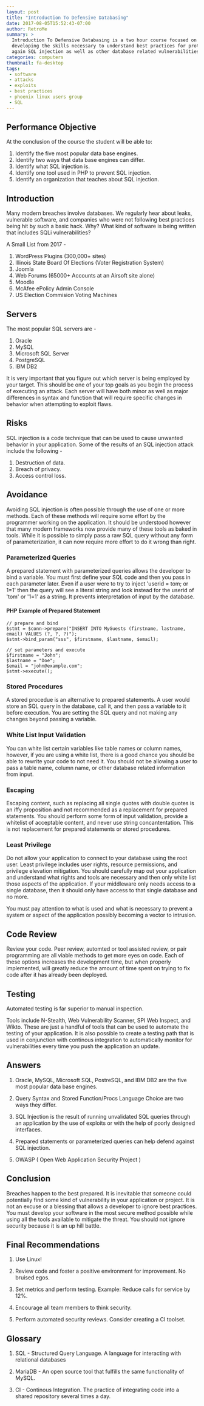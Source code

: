 ```yaml
---
layout: post
title: "Introduction To Defensive Databasing"
date: 2017-08-05T15:52:43-07:00
author: RetroMe
summary: >
  Introduction To Defensive Databasing is a two hour course focused on
  developing the skills necessary to understand best practices for protecting
  again SQL injection as well as other database related vulnerabilities.
categories: computers
thumbnail: fa-desktop
tags:
 - software
 - attacks
 - exploits
 - best practices
 - phoenix linux users group
 - SQL
---
```


## Performance Objective

At the conclusion of the course the student will be able to:

1. Identify the five most popular data base engines.
2. Identify two ways that data base engines can differ.
3. Identify what SQL injection is.
4. Identify one tool used in PHP to prevent SQL injection.
5. Identify an organization that teaches about SQL injection.

## Introduction

Many modern breaches involve databases. We regularly hear about leaks, vulnerable software, and companies who were not following best practices being hit by such a basic hack. Why? What kind of software is being written that includes SQLi vulnerabilities?

A Small List from 2017 -

1. WordPress Plugins (300,000+ sites)
2. Illinois State Board Of Elections (Voter Registration System)
3. Joomla
4. Web Forums (65000+ Accounts at an Airsoft site alone)
5. Moodle
6. McAfee ePolicy Admin Console
7. US Election Commision Voting Machines

## Servers

The most popular SQL servers are -

1. Oracle
2. MySQL
3. Microsoft SQL Server
4. PostgreSQL
5. IBM DB2

It is very important that you figure out which server is being employed by your
target. This should be one of your top goals as you begin the process of
executing an attack. Each server will have both minor as well as major
differences in syntax and function that will require specific changes in
behavior when attempting to exploit flaws.

## Risks

SQL injection is a code technique that can be used to cause unwanted
behavior in your application. Some of the results of an SQL injection attack
include the following -

1. Destruction of data.
2. Breach of privacy.
3. Access control loss.

## Avoidance

Avoiding SQL injection is often possible through the use of one or more
methods. Each of these methods will require some effort by the programmer
working on the application. It should be understood however that many modern
frameworks now provide many of these tools as baked in tools. While it is
possible to simply pass a raw SQL query without any form of parameterization,
it can now require more effort to do it wrong than right.

### Parameterized Queries

A prepared statement with parameterized queries allows the developer to bind a
variable. You must first define your SQL code and then you pass in each
parameter later. Even if a user were to try to inject 'userid = tom; or 1=1'
then the query will see a literal string and look instead for the userid of
'tom' or '1=1' as a string. It prevents interpretation of input by the
database.

#### PHP Example of Prepared Statement

```
// prepare and bind
$stmt = $conn->prepare("INSERT INTO MyGuests (firstname, lastname, email) VALUES (?, ?, ?)");
$stmt->bind_param("sss", $firstname, $lastname, $email);

// set parameters and execute
$firstname = "John";
$lastname = "Doe";
$email = "john@example.com";
$stmt->execute();
```

### Stored Procedures

A stored procedue is an alternative to prepared statements. A user would store
an SQL query in the database, call it, and then pass a variable to it before
execution. You are setting the SQL query and not making any changes beyond
passing a variable.

### White List Input Validation

You can white list certain variables like table names or column names, however,
if you are using a white list, there is a good chance you should be able to
rewrite your code to not need it. You should not be allowing a user to pass a
table name, column name, or other database related information from input.

### Escaping

Escaping content, such as replacing all single quotes with double quotes is an
iffy proposition and not recommended as a replacement for prepared statements.
You should perform some form of input validation, provide a whitelist of
acceptable content, and never use string concantentation. This is not
replacement for prepared statements or stored procedures.

### Least Privilege

Do not allow your application to connect to your database using the root user.
Least privilege includes user rights, resource permissions, and privilege
elevation mitigation. You should carefully map out your application and
understand what rights and tools are necessary and then only white list those
aspects of the application. If your middleware only needs access to a single
database, then it should only have access to that single database and no more.

You must pay attention to what is used and what is necessary to prevent a
system or aspect of the application possibly becoming a vector to intrusion.

## Code Review

Review your code. Peer review, automted or tool assisted review, or pair
programming are all viable methods to get more eyes on code. Each of these
options increases the development time, but when properly implemented, will
greatly reduce the amount of time spent on trying to fix code after it has
already been deployed.

## Testing

Automated testing is far superior to manual inspection.

Tools include N-Stealth, Web Vulnerability Scanner, SPI Web Inspect, and Wikto.
These are just a handful of tools that can be used to automate the testing of
your application. It is also possible to create a testing path that is used in
conjunction with continous integration to automatically monitor for
vulnerabilities every time you push the application an update.

## Answers

1. Oracle, MySQL, Microsoft SQL, PostreSQL, and IBM DB2 are the five most
   popular data base engines.

2. Query Syntax and Stored Function/Procs Language Choice are two ways they
   differ.

3. SQL Injection is the result of running unvalidated SQL queries through an
   application by the use of exploits or with the help of poorly designed
   interfaces.

4. Prepared statements or parameterized queries can help defend against SQL
   injection.

5. OWASP ( Open Web Application Security Project )

## Conclusion

Breaches happen to the best prepared. It is inevitable that someone could
potentially find some kind of vulnerability in your application or project. It
is not an excuse or a blessing that allows a developer to ignore best
practices. You must develop your software in the most secure method possible
while using all the tools available to mitigate the threat. You should not
ignore security because it is an up hill battle.

## Final Recommendations

1. Use Linux! 

2. Review code and foster a positive environment for improvement. No bruised egos.

3. Set metrics and perform testing. Example: Reduce calls for service by 12%.

4. Encourage all team members to think security.

5. Perform automated security reviews. Consider creating a CI toolset.

## Glossary

1. SQL - Structured Query Language. A language for interacting with relational
   databases

2. MariaDB - An open source tool that fulfills the same functionality of MySQL.

3. CI - Continous Integration. The practice of integrating code into a shared
   repository several times a day.
